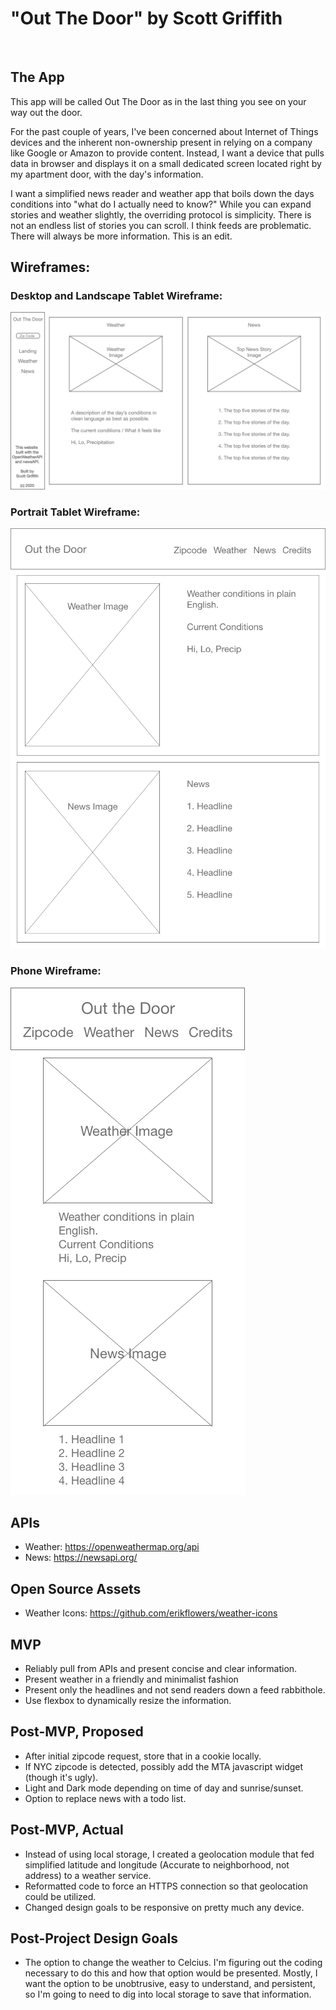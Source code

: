 # **"Out The Door"** by Scott Griffith
<br>

## The App

This app will be called Out The Door as in the last thing you see on your way out the door.

For the past couple of years, I've been concerned about Internet of Things devices and the inherent non-ownership present in relying on a company like Google or Amazon to provide content.  Instead, I want a device that pulls data in browser and displays it on a small dedicated screen located right by my apartment door, with the day's information.

I want a simplified news reader and weather app that boils down the days conditions into "what do I actually need to know?"  While you can expand stories and weather slightly, the overriding protocol is simplicity.  There is not an endless list of stories you can scroll.  I think feeds are problematic.  There will always be more information.  This is an edit.

## Wireframes:
### Desktop and Landscape Tablet Wireframe:  
![](wireframes/desktop-wireframe.png)

### Portrait Tablet Wireframe:
![](wireframes/tablet-wireframe.png)

### Phone Wireframe:
![](wireframes/mobile-wireframe.png)

## APIs
- Weather: https://openweathermap.org/api
- News: https://newsapi.org/

## Open Source Assets
- Weather Icons: https://github.com/erikflowers/weather-icons

## MVP
- Reliably pull from APIs and present concise and clear information.
- Present weather in a friendly and minimalist fashion
- Present only the headlines and not send readers down a feed rabbithole.
- Use flexbox to dynamically resize the information.

## Post-MVP, Proposed
- After initial zipcode request, store that in a cookie locally.
- If NYC zipcode is detected, possibly add the MTA javascript widget (though it's ugly).
- Light and Dark mode depending on time of day and sunrise/sunset.
- Option to replace news with a todo list.

## Post-MVP, Actual
- Instead of using local storage, I created a geolocation module that fed simplified latitude and longitude (Accurate to neighborhood, not address) to a weather service.
- Reformatted code to force an HTTPS connection so that geolocation could be utilized.
- Changed design goals to be responsive on pretty much any device.

## Post-Project Design Goals
- The option to change the weather to Celcius.  I'm figuring out the coding necessary to do this and how that option would be presented.  Mostly, I want the option to be unobtrusive, easy to understand, and persistent, so I'm going to need to dig into local storage to save that information.